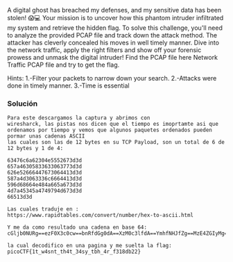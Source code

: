 A digital ghost has breached my defenses, and my sensitive data has been stolen! 😱💻 Your mission is to uncover how this phantom intruder infiltrated my system and retrieve the hidden flag. To solve this challenge, you'll need to analyze the provided PCAP file and track down the attack method. The attacker has cleverly concealed his moves in well timely manner. Dive into the network traffic, apply the right filters and show off your forensic prowess and unmask the digital intruder! Find the PCAP file here Network Traffic PCAP file and try to get the flag. 

Hints:
1.-Filter your packets to narrow down your search.
2.-Attacks were done in timely manner.
3.-Time is essential

### Solución

```
Para este descargamos la captura y abrimos con 
wiresharck, las pistas nos dicen que el tiempo es imoprtamte asi que
ordenamos por tiempo y vemos que algunos paquetes ordenados pueden pormar unas cadenas ASCII
las cuales son las de 12 bytes en su TCP Payload, son un total de 6 de 12 bytes y 1 de 4:

63476c6a62304e5552673d3d
657a46305833633063773d3d
626e52666447673064413d3d
587a4d3063336c6664413d3d
596d68664e484a665a673d3d
4d7a45345a4749794d673d3d
66513d3d

Las cuales traduje en : https://www.rapidtables.com/convert/number/hex-to-ascii.html

Y me da como resultado una cadena en base 64: cGljb0NURg==ezF0X3c0cw==bnRfdGg0dA==XzM0c3lfdA==YmhfNHJfZg==MzE4ZGIyMg==fQ==

la cual decodifico en una pagina y me suelta la flag: picoCTF{1t_w4snt_th4t_34sy_tbh_4r_f318db22}


```